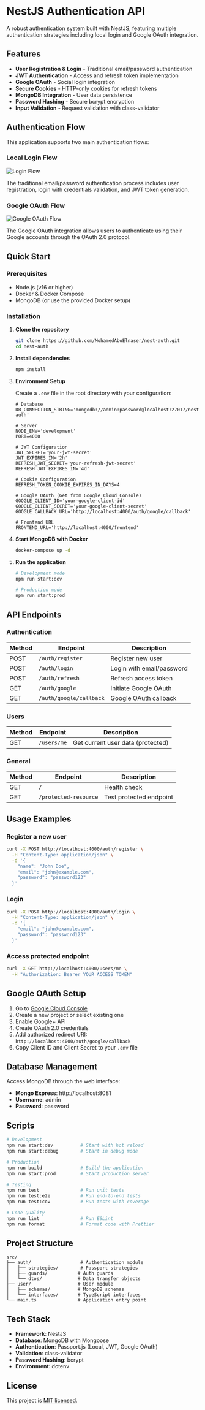 # NestJS Authentication API

A robust authentication system built with NestJS, featuring multiple authentication strategies including local login and Google OAuth integration.

## Features

- **User Registration & Login** - Traditional email/password authentication
- **JWT Authentication** - Access and refresh token implementation
- **Google OAuth** - Social login integration
- **Secure Cookies** - HTTP-only cookies for refresh tokens
- **MongoDB Integration** - User data persistence
- **Password Hashing** - Secure bcrypt encryption
- **Input Validation** - Request validation with class-validator

## Authentication Flow

This application supports two main authentication flows:

### Local Login Flow

![Login Flow](docs/login-flow.png)

The traditional email/password authentication process includes user registration, login with credentials validation, and JWT token generation.

### Google OAuth Flow

![Google OAuth Flow](docs/Google-Oauth.png)

The Google OAuth integration allows users to authenticate using their Google accounts through the OAuth 2.0 protocol.

## Quick Start

### Prerequisites

- Node.js (v16 or higher)
- Docker & Docker Compose
- MongoDB (or use the provided Docker setup)

### Installation

1. **Clone the repository**

   ```bash
   git clone https://github.com/MohamedAboElnaser/nest-auth.git
   cd nest-auth
   ```

2. **Install dependencies**

   ```bash
   npm install
   ```

3. **Environment Setup**

   Create a `.env` file in the root directory with your configuration:

   ```env
   # Database
   DB_CONNECTION_STRING='mongodb://admin:password@localhost:27017/nestjs-auth'

   # Server
   NODE_ENV='development'
   PORT=4000

   # JWT Configuration
   JWT_SECRET='your-jwt-secret'
   JWT_EXPIRES_IN='2h'
   REFRESH_JWT_SECRET='your-refresh-jwt-secret'
   REFRESH_JWT_EXPIRES_IN='4d'

   # Cookie Configuration
   REFRESH_TOKEN_COOKIE_EXPIRES_IN_DAYS=4

   # Google OAuth (Get from Google Cloud Console)
   GOOGLE_CLIENT_ID='your-google-client-id'
   GOOGLE_CLIENT_SECRET='your-google-client-secret'
   GOOGLE_CALLBACK_URL='http://localhost:4000/auth/google/callback'

   # Frontend URL
   FRONTEND_URL='http://localhost:4000/frontend'
   ```

4. **Start MongoDB with Docker**

   ```bash
   docker-compose up -d
   ```

5. **Run the application**

   ```bash
   # Development mode
   npm run start:dev

   # Production mode
   npm run start:prod
   ```

## API Endpoints

### Authentication

| Method | Endpoint                | Description               |
| ------ | ----------------------- | ------------------------- |
| POST   | `/auth/register`        | Register new user         |
| POST   | `/auth/login`           | Login with email/password |
| POST   | `/auth/refresh`         | Refresh access token      |
| GET    | `/auth/google`          | Initiate Google OAuth     |
| GET    | `/auth/google/callback` | Google OAuth callback     |

### Users

| Method | Endpoint    | Description                       |
| ------ | ----------- | --------------------------------- |
| GET    | `/users/me` | Get current user data (protected) |

### General

| Method | Endpoint              | Description             |
| ------ | --------------------- | ----------------------- |
| GET    | `/`                   | Health check            |
| GET    | `/protected-resource` | Test protected endpoint |

## Usage Examples

### Register a new user

```bash
curl -X POST http://localhost:4000/auth/register \
  -H "Content-Type: application/json" \
  -d '{
    "name": "John Doe",
    "email": "john@example.com",
    "password": "password123"
  }'
```

### Login

```bash
curl -X POST http://localhost:4000/auth/login \
  -H "Content-Type: application/json" \
  -d '{
    "email": "john@example.com",
    "password": "password123"
  }'
```

### Access protected endpoint

```bash
curl -X GET http://localhost:4000/users/me \
  -H "Authorization: Bearer YOUR_ACCESS_TOKEN"
```

## Google OAuth Setup

1. Go to [Google Cloud Console](https://console.cloud.google.com/)
2. Create a new project or select existing one
3. Enable Google+ API
4. Create OAuth 2.0 credentials
5. Add authorized redirect URI: `http://localhost:4000/auth/google/callback`
6. Copy Client ID and Client Secret to your `.env` file

## Database Management

Access MongoDB through the web interface:

- **Mongo Express**: http://localhost:8081
- **Username**: admin
- **Password**: password

## Scripts

```bash
# Development
npm run start:dev          # Start with hot reload
npm run start:debug        # Start in debug mode

# Production
npm run build              # Build the application
npm run start:prod         # Start production server

# Testing
npm run test               # Run unit tests
npm run test:e2e           # Run end-to-end tests
npm run test:cov           # Run tests with coverage

# Code Quality
npm run lint               # Run ESLint
npm run format             # Format code with Prettier
```

## Project Structure

```
src/
├── auth/                  # Authentication module
│   ├── strategies/        # Passport strategies
│   ├── guards/           # Auth guards
│   └── dtos/             # Data transfer objects
├── user/                 # User module
│   ├── schemas/          # MongoDB schemas
│   └── interfaces/       # TypeScript interfaces
└── main.ts               # Application entry point
```

## Tech Stack

- **Framework**: NestJS
- **Database**: MongoDB with Mongoose
- **Authentication**: Passport.js (Local, JWT, Google OAuth)
- **Validation**: class-validator
- **Password Hashing**: bcrypt
- **Environment**: dotenv

## License

This project is [MIT licensed](LICENSE).
